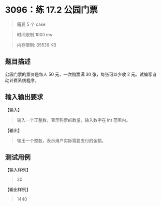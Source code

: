 # 3096：练 17.2 公园门票

> 需要 5 个 case

> 时间限制 1000 ms

> 内存限制: 65536 KB

## 题目描述

公园门票的票价是每人 50 元，一次购票满 30 张，每张可以少收 2 元。试编写自动计费系统程序。

## 输入输出要求

【输入】

> 输入一个正整数，表示购票的数量，输入数字在 int 范围内。

【输出】

> 输出一个整数，表示用户实际需要支付的金额。

## 测试用例

【输入样例】

> 30

【输出样例】

> 1440
